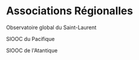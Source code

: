 # Associations Régionalles

Observatoire global du Saint-Laurent

SIOOC du Pacifique

SIOOC de l'Atantique
